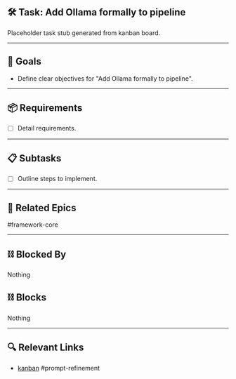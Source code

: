 ## 🛠️ Task: Add Ollama formally to pipeline

Placeholder task stub generated from kanban board.

---

## 🎯 Goals

- Define clear objectives for "Add Ollama formally to pipeline".

---

## 📦 Requirements

- [ ] Detail requirements.

---

## 📋 Subtasks

- [ ] Outline steps to implement.

---

## 🔗 Related Epics

#framework-core

---

## ⛓️ Blocked By

Nothing

## ⛓️ Blocks

Nothing

---

## 🔍 Relevant Links

- [kanban](../boards/kanban.md)
#prompt-refinement
